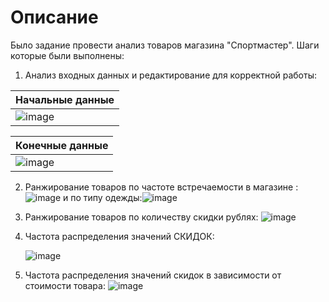 # Описание
Было задание провести анализ товаров магазина "Спортмастер".
Шаги которые были выполнены:
1. Анализ входных данных и редактирование для корректной работы:

|Начальные данные                                                                                                |
| --------------------------------------------------------------------------------------------------------------- |
|![image](https://user-images.githubusercontent.com/105629156/183861404-520764ce-6c96-447f-9f7e-de972a7e5bb4.png)       |

| Конечные данные                                                                                                 |
| --------------------------------------------------------------------------------------------------------------- |
| ![image](https://user-images.githubusercontent.com/105629156/183864717-78721e16-6f8a-4ccf-add4-dcad37172491.png)       |

2. Ранжирование товаров по частоте встречаемости в магазине :![image](https://user-images.githubusercontent.com/105629156/183865379-e5b88df8-c876-4508-b1d2-5b5d27b8e3f8.png)
и по типу одежды:![image](https://user-images.githubusercontent.com/105629156/183865525-922739e8-f967-4cb8-9138-89b2518d8bbe.png)


3. Ранжирование товаров по количеству скидки рублях: ![image](https://user-images.githubusercontent.com/105629156/183866146-e9799760-e467-445c-8354-62ca36f126a1.png)

4. Частота распределения значений СКИДОК:

   ![image](https://user-images.githubusercontent.com/105629156/183866292-10a8f47a-0eef-479a-ba4a-758b382cd5a9.png)
5. Частота распределения значений скидок в зависимости от стоимости товара:
![image](https://user-images.githubusercontent.com/105629156/183866324-208fe92e-0bcd-4a78-9067-e5f9ae3e91eb.png)


